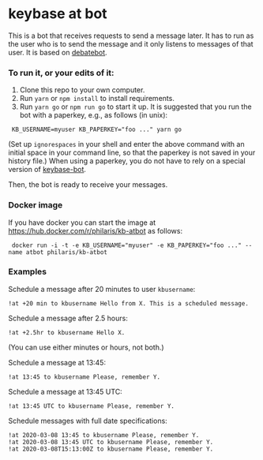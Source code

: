 # keybase at bot

This is a bot that receives requests to send a message later.
It has to run as the user who is to send the message and it only
listens to messages of that user.
It is based on [debatebot](https://github.com/keybase/debatebot).

### To run it, or your edits of it:

1. Clone this repo to your own computer.
2. Run `yarn` or `npm install` to install requirements.
3. Run `yarn go` or `npm run go` to start it up. It is suggested
that you run the bot with a paperkey, e.g., as follows (in unix):
```
 KB_USERNAME=myuser KB_PAPERKEY="foo ..." yarn go
```
(Set up `ignorespaces` in your shell and enter the above command with an
initial space in your command line,
so that the paperkey is not saved in your history file.)
When using a paperkey, you do not have to rely on a special version of
[keybase-bot](https://github.com/philaris/keybase-bot).

Then, the bot is ready to receive your messages.

### Docker image

If you have docker you can start the image at https://hub.docker.com/r/philaris/kb-atbot as follows:
```
 docker run -i -t -e KB_USERNAME="myuser" -e KB_PAPERKEY="foo ..." --name atbot philaris/kb-atbot
```


### Examples

Schedule a message after 20 minutes to user `kbusername`:
```
!at +20 min to kbusername Hello from X. This is a scheduled message.
```

Schedule a message after 2.5 hours:
```
!at +2.5hr to kbusername Hello X.
```
(You can use either minutes or hours, not both.)

Schedule a message at 13:45:
```
!at 13:45 to kbusername Please, remember Y.
```

Schedule a message at 13:45 UTC:
```
!at 13:45 UTC to kbusername Please, remember Y.
```

Schedule messages with full date specifications:
```
!at 2020-03-08 13:45 to kbusername Please, remember Y.
!at 2020-03-08 13:45 UTC to kbusername Please, remember Y.
!at 2020-03-08T15:13:00Z to kbusername Please, remember Y.
```
